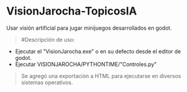 # VisionJarocha-TopicosIA
Usar visión artificial para jugar minijuegos desarrollados en godot.


> #Descripción de uso:
  * Ejecutar el "VisionJarocha.exe" o en su defecto desde el editor de godot.
  * Ejecutar VISIONJAROCHA/PYTHONTIME/"Controles.py"


>Se agregó una exportación a HTML para ejecutarse en diversos sistemas operativos.
